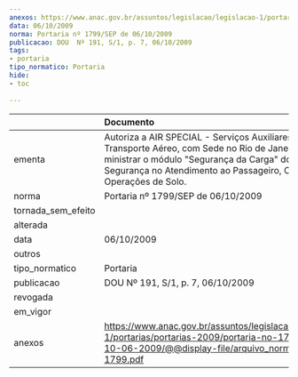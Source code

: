 ```yaml
---
anexos: https://www.anac.gov.br/assuntos/legislacao/legislacao-1/portarias/portarias-2009/portaria-no-1799-sep-de-10-06-2009/@@display-file/arquivo_norma/PA2009-1799.pdf
data: 06/10/2009
norma: Portaria nº 1799/SEP de 06/10/2009
publicacao: DOU  Nº 191, S/1, p. 7, 06/10/2009
tags:
- portaria
tipo_normatico: Portaria
hide: 
- toc 
 
---
```


|                    | Documento                                                                                                                                                                                                                   |
|:-------------------|:----------------------------------------------------------------------------------------------------------------------------------------------------------------------------------------------------------------------------|
| ementa             | Autoriza a AIR SPECIAL - Serviços Auxiliares de Transporte Aéreo, com Sede no Rio de Janeiro - RJ, a ministrar o módulo "Segurança da Carga" do curso de Segurança no Atendimento ao Passageiro, Carga e Operações de Solo. |
| norma              | Portaria nº 1799/SEP de 06/10/2009                                                                                                                                                                                          |
| tornada_sem_efeito |                                                                                                                                                                                                                             |
| alterada           |                                                                                                                                                                                                                             |
| data               | 06/10/2009                                                                                                                                                                                                                  |
| outros             |                                                                                                                                                                                                                             |
| tipo_normatico     | Portaria                                                                                                                                                                                                                    |
| publicacao         | DOU  Nº 191, S/1, p. 7, 06/10/2009                                                                                                                                                                                          |
| revogada           |                                                                                                                                                                                                                             |
| em_vigor           |                                                                                                                                                                                                                             |
| anexos             | https://www.anac.gov.br/assuntos/legislacao/legislacao-1/portarias/portarias-2009/portaria-no-1799-sep-de-10-06-2009/@@display-file/arquivo_norma/PA2009-1799.pdf                                                           |
